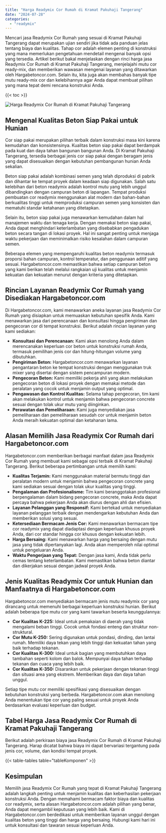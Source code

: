 ```yaml
---
title: "Harga Readymix Cor Rumah di Kramat Pakuhaji Tangerang"
date: "2024-07-28"
categories: 
  - "readymix"
---
```



Mencari jasa Readymix Cor Rumah yang sesuai di Kramat Pakuhaji Tangerang dapat merupakan ujian sendiri jika tidak ada panduan jelas tentang biaya dan kualitas. Tahap cor adalah elemen penting di konstruksi yang mana memerlukan pengetahuan mendetail mengenai banyak opsi yang tersedia. Artikel berikut bakal menjelaskan dengan rinci harga jasa Readymix Cor Rumah di Kramat Pakuhaji Tangerang, menjelajahi mutu cor ready-mix, dan memberikan wawasan mengenai layanan yang ditawarkan oleh Hargabetoncor.com. Selain itu, kita juga akan membahas banyak tipe mutu ready-mix cor dan kelebihannya agar Anda dapat membuat pilihan yang mana tepat demi rencana konstruksi Anda.

{{< toc >}}

![Harga Readymix Cor Rumah di Kramat Pakuhaji Tangerang](https://hargareadymixid.github.io/hbc/readymix-hbc%20(8).png)

## Mengenal Kualitas Beton Siap Pakai untuk Hunian

Cor siap pakai merupakan pilihan terbaik dalam konstruksi masa kini karena kemudahan dan konsistensinya. Kualitas beton siap pakai dapat berdampak pada kuat dan daya tahan bangunan bangunan Anda. Di Kramat Pakuhaji Tangerang, tersedia berbagai jenis cor siap pakai dengan beragam jenis yang dapat disesuaikan dengan kebutuhan pembangunan hunian Anda sekalian.

Beton siap pakai adalah kombinasi semen yang telah diproduksi di pabrik dan dihantar ke tempat proyek dalam keadaan siap digunakan. Salah satu kelebihan dari beton readymix adalah kontrol mutu yang lebih unggul dibandingkan dengan campuran beton di lapangan. Tempat produksi pembuatan cor readymix menggunakan alat modern dan bahan-bahan berkualitas tinggi untuk memproduksi campuran semen yang konsisten dan mematuhi standar ketahanan yang ditetapkan.

Selain itu, beton siap pakai juga menawarkan kemudahan dalam hal manajemen waktu dan tenaga kerja. Dengan memakai beton siap pakai, Anda dapat menghindari keterlambatan yang disebabkan pengadukan beton secara tangan di lokasi proyek. Hal ini sangat penting untuk menjaga waktu pekerjaan dan meminimalkan risiko kesalahan dalam campuran semen.

Beberapa elemen yang mempengaruhi kualitas beton readymix termasuk proporsi bahan campuran, kontrol temperatur, dan penggunaan aditif yang sesuai. Hargabetoncor.com memastikan bahwa setiap campuran beton yang kami berikan telah melalui rangkaian uji kualitas untuk menjamin kekuatan dan kekuatan menurut dengan kriteria yang ditetapkan.

## Rincian Layanan Readymix Cor Rumah yang Disediakan Hargabetoncor.com

Di Hargabetoncor.com, kami menawarkan aneka layanan jasa Readymix Cor Rumah yang disiapkan untuk memuaskan kebutuhan spesifik Anda. Kami menawarkan jasa dari perencanaan dan konsultasi hingga pengiriman dan pengecoran cor di tempat konstruksi. Berikut adalah rincian layanan yang kami sediakan:

- **Konsultasi dan Perencanaan:** Kami akan menolong Anda dalam merencanakan keperluan cor beton untuk konstruksi rumah Anda, termasuk pemilihan jenis cor dan hitung-hitungan volume yang dibutuhkan.
- **Pengiriman Beton:** Hargabetoncor.com menawarkan layanan pengantaran beton ke tempat konstruksi dengan menggunakan truk mixer yang disertai dengan sistem pencampuran modern.
- **Pengecoran Beton:** Kami memiliki pekerja ahli yang akan melakukan pengecoran beton di lokasi proyek dengan memakai metode dan peralatan yang cocok untuk menjamin output yang optimal.
- **Pengawasan dan Kontrol Kualitas:** Selama tahap pengecoran, tim kami akan melakukan kontrol untuk menjamin bahwa pengecoran concrete sesuai dengan tolak ukur mutu yang diinginkan.
- **Perawatan dan Pemeliharaan:** Kami juga menyediakan jasa pemeliharaan dan pemeliharaan sesudah cor untuk menjamin beton Anda meraih kekuatan optimal dan ketahanan lama.

## Alasan Memilih Jasa Readymix Cor Rumah dari Hargabetoncor.com

Hargabetoncor.com memberikan berbagai manfaat dalam jasa Readymix Cor Rumah yang membuat kami sebagai opsi terbaik di Kramat Pakuhaji Tangerang. Berikut beberapa pertimbangan untuk memilih kami:

- **Kualitas Terjamin:** Kami menggunakan material bermutu tinggi dan peralatan modern untuk menjamin bahwa pengecoran concrete yang kami sediakan sesuai dengan tolak ukur kualitas yang tinggi.
- **Pengalaman dan Profesionalisme:** Tim kami beranggotakan profesional berpengalaman dalam bidang pengecoran concrete, maka Anda dapat percaya bahwa pekerjaan Anda akan diurus dengan ahli dan efisien.
- **Layanan Pelanggan yang Responsif:** Kami bertekad untuk menyediakan layanan pelanggan terbaik dengan mendengarkan kebutuhan Anda dan memberikan solusi yang sesuai.
- **Ketersediaan Bermacam Jenis Cor:** Kami menawarkan bermacam tipe cor readymix yang dapat diadaptasi dengan keperluan khusus proyek Anda, dari cor standar hingga cor khusus dengan kekuatan lebih.
- **Harga Bersaing:** Kami menawarkan harga yang bersaing dengan mutu jasa yang tidak dipertanyakan lagi. Anda akan memperoleh nilai optimal untuk pengeluaran Anda.
- **Waktu Pengerjaan yang Tepat:** Dengan jasa kami, Anda tidak perlu cemas tentang keterlambatan. Kami memastikan bahwa beton diantar dan dikerjakan sesuai dengan jadwal proyek Anda.

## Jenis Kualitas Readymix Cor untuk Hunian dan Manfaatnya di Hargabetoncor.com

Hargabetoncor.com menyediakan bermacam jenis mutu readymix cor yang dirancang untuk memenuhi berbagai keperluan konstruksi hunian. Berikut adalah beberapa tipe mutu cor yang kami tawarkan beserta keunggulannya:

- **Cor Kualitas K-225:** Ideal untuk pemakaian di daerah yang tidak mengalami beban tinggi. Cocok untuk fondasi enteng dan struktur non-struktural.
- **Cor Mutu K-250:** Sering digunakan untuk pondasi, dinding, dan lantai rumah. Memiliki daya tekan yang lebih tinggi dan kekuatan tahan yang baik terhadap tekanan.
- **Cor Kualitas K-300:** Ideal untuk bagian yang membutuhkan daya tambahan seperti kolom dan balok. Mempunyai daya tahan terhadap tekanan dan cuaca yang lebih baik.
- **Cor Kualitas K-350:** Disarankan untuk pekerjaan dengan tekanan tinggi dan situasi area yang ekstrem. Memberikan daya dan daya tahan unggul.

Setiap tipe mutu cor memiliki spesifikasi yang disesuaikan dengan kebutuhan konstruksi yang berbeda. Hargabetoncor.com akan menolong Anda menentukan tipe cor yang paling sesuai untuk proyek Anda berdasarkan evaluasi keperluan dan budget.

## Tabel Harga Jasa Readymix Cor Rumah di Kramat Pakuhaji Tangerang

Berikut adalah perkiraan biaya jasa Readymix Cor Rumah di Kramat Pakuhaji Tangerang. Harap dicatat bahwa biaya ini dapat bervariasi tergantung pada jenis cor, volume, dan kondisi tempat proyek.

{{< table-tables table="tableKomponen" >}}

## Kesimpulan

Memilih jasa Readymix Cor Rumah yang tepat di Kramat Pakuhaji Tangerang adalah langkah penting untuk menjamin kualitas dan keberhasilan pekerjaan konstruksi Anda. Dengan memahami bermacam faktor biaya dan kualitas cor readymix, serta alasan Hargabetoncor.com adalah pilihan yang benar, Anda dapat mengambil keputusan yang lebih baik. Kami di Hargabetoncor.com berdedikasi untuk memberikan layanan unggul dengan kualitas beton yang tinggi dan harga yang bersaing. Hubungi kami hari ini untuk konsultasi dan tawaran sesuai keperluan Anda.
